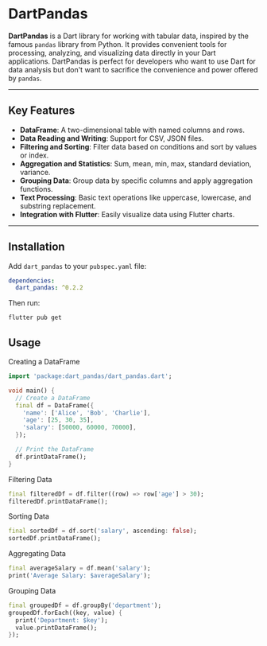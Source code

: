 # DartPandas

**DartPandas** is a Dart library for working with tabular data, inspired by the famous `pandas` library from Python. It provides convenient tools for processing, analyzing, and visualizing data directly in your Dart applications. DartPandas is perfect for developers who want to use Dart for data analysis but don't want to sacrifice the convenience and power offered by `pandas`.

---

## Key Features

- **DataFrame**: A two-dimensional table with named columns and rows.
- **Data Reading and Writing**: Support for CSV, JSON files.
- **Filtering and Sorting**: Filter data based on conditions and sort by values or index.
- **Aggregation and Statistics**: Sum, mean, min, max, standard deviation, variance.
- **Grouping Data**: Group data by specific columns and apply aggregation functions.
- **Text Processing**: Basic text operations like uppercase, lowercase, and substring replacement.
- **Integration with Flutter**: Easily visualize data using Flutter charts.

---

## Installation

Add `dart_pandas` to your `pubspec.yaml` file:

```yaml
dependencies:
  dart_pandas: ^0.2.2
```

Then run:

```bash
flutter pub get
```

## Usage

Creating a DataFrame

```dart
import 'package:dart_pandas/dart_pandas.dart';

void main() {
  // Create a DataFrame
  final df = DataFrame({
    'name': ['Alice', 'Bob', 'Charlie'],
    'age': [25, 30, 35],
    'salary': [50000, 60000, 70000],
  });

  // Print the DataFrame
  df.printDataFrame();
}
```

Filtering Data

```dart
final filteredDf = df.filter((row) => row['age'] > 30);
filteredDf.printDataFrame();
```

Sorting Data

```dart
final sortedDf = df.sort('salary', ascending: false);
sortedDf.printDataFrame();
```

Aggregating Data

```dart
final averageSalary = df.mean('salary');
print('Average Salary: $averageSalary');
```

Grouping Data

```dart
final groupedDf = df.groupBy('department');
groupedDf.forEach((key, value) {
  print('Department: $key');
  value.printDataFrame();
});
```
